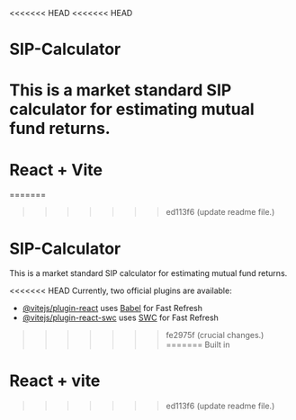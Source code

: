 <<<<<<< HEAD
<<<<<<< HEAD
# SIP-Calculator
This is a market standard SIP calculator for estimating mutual fund returns. 
=======
# React + Vite
=======
>>>>>>> ed113f6 (update readme file.)

# SIP-Calculator
This is a market standard SIP calculator for estimating mutual fund returns. 

<<<<<<< HEAD
Currently, two official plugins are available:

- [@vitejs/plugin-react](https://github.com/vitejs/vite-plugin-react/blob/main/packages/plugin-react/README.md) uses [Babel](https://babeljs.io/) for Fast Refresh
- [@vitejs/plugin-react-swc](https://github.com/vitejs/vite-plugin-react-swc) uses [SWC](https://swc.rs/) for Fast Refresh
>>>>>>> fe2975f (crucial changes.)
=======
Built in 
# React + vite 
>>>>>>> ed113f6 (update readme file.)
